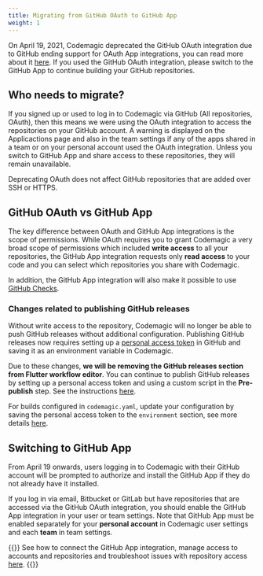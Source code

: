 ```yaml
---
title: Migrating from GitHub OAuth to GitHub App
weight: 1
---
```


On April 19, 2021, Codemagic deprecated the GitHub OAuth integration due to GitHub ending support for OAuth App integrations, you can read more about it [here](https://developer.github.com/changes/2020-02-14-deprecating-oauth-app-endpoint/). If you used the GitHub OAuth integration, please switch to the GitHub App to continue building your GitHub repositories.

## Who needs to migrate?

If you signed up or used to log in to Codemagic via GitHub (All repositories, OAuth), then this means we were using the OAuth integration to access the repositories on your GitHub account. A warning is displayed on the Applicactions page and also in the team settings if any of the apps shared in a team or on your personal account used the OAuth integration. Unless you switch to GitHub App and share access to these repositories, they will remain unavailable.

Deprecating OAuth does not affect GitHub repositories that are added over SSH or HTTPS.

## GitHub OAuth vs GitHub App

The key difference between OAuth and GitHub App integrations is the scope of permissions. While OAuth requires you to grant Codemagic a very broad scope of permissions which included **write access** to all your repositories, the GitHub App integration requests only **read access** to your code and you can select which repositories you share with Codemagic.

In addition, the GitHub App integration will also make it possible to use [GitHub Checks](../building/github-checks).

### Changes related to publishing GitHub releases

Without write access to the repository, Codemagic will no longer be able to push GitHub releases without additional configuration. Publishing GitHub releases now requires setting up a [personal access token](https://docs.github.com/en/github/authenticating-to-github/creating-a-personal-access-token) in GitHub and saving it as an environment variable in Codemagic.

Due to these changes, **we will be removing the GitHub releases section from Flutter workflow editor**. You can continue to publish GitHub releases by setting up a personal access token and using a custom script in the **Pre-publish** step. See the instructions [here](../publishing/github-release/).

For builds configured in `codemagic.yaml`, update your configuration by saving the personal access token to the `environment` section, see more details [here](../publishing-yaml/distribution/#github-releases). 

## Switching to GitHub App

From April 19 onwards, users logging in to Codemagic with their GitHub account will be prompted to authorize and install the GitHub App if they do not already have it installed.

If you log in via email, Bitbucket or GitLab but have repositories that are accessed via the GitHub OAuth integration, you should enable the GitHub App integration in your user or team settings. Note that GitHub App must be enabled separately for your **personal account** in Codemagic user settings and each **team** in team settings. 

{{<notebox>}}
See how to connect the GitHub App integration, manage access to accounts and repositories and troubleshoot issues with repository access [here](../getting-started/signup/#connecting-the-github-app-integration).
{{</notebox>}}
